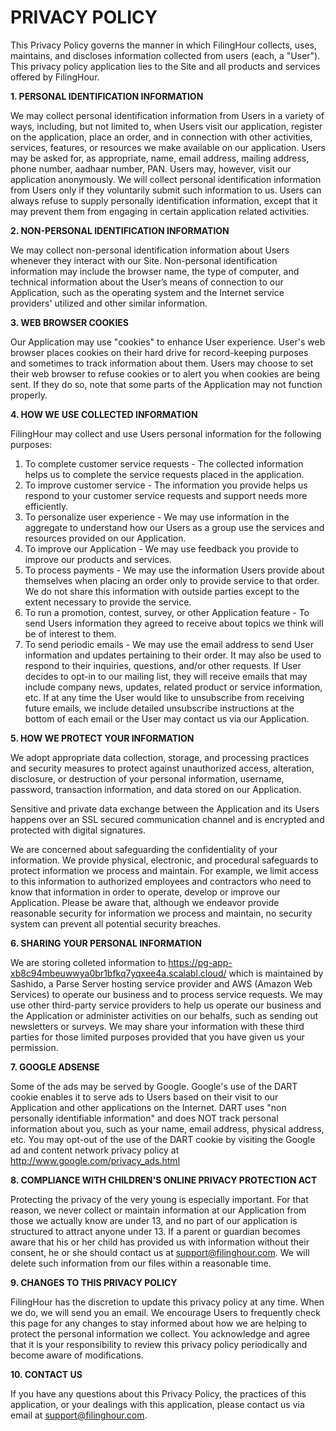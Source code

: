 # PRIVACY POLICY

This Privacy Policy governs the manner in which FilingHour collects, uses, maintains, and discloses information collected from users (each, a "User"). This privacy policy application lies to the Site and all products and services offered by FilingHour.

**1. PERSONAL IDENTIFICATION INFORMATION**

We may collect personal identification information from Users in a variety of ways, including, but not limited to, when Users visit our application, register on the application, place an order, and in connection with other activities, services, features, or resources we make available on our application. Users may be asked for, as appropriate, name, email address, mailing address, phone number, aadhaar number, PAN. Users may, however, visit our application anonymously. We will collect personal identification information from Users only if they voluntarily submit such information to us. Users can always refuse to supply personally identification information, except that it may prevent them from engaging in certain application related activities.

**2. NON-PERSONAL IDENTIFICATION INFORMATION**

We may collect non-personal identification information about Users whenever they interact with our Site. Non-personal identification information may include the browser name, the type of computer, and technical information about the User’s means of connection to our Application, such as the operating system and the Internet service providers' utilized and other similar information.

**3. WEB BROWSER COOKIES**

Our Application may use "cookies" to enhance User experience. User's web browser places cookies on their hard drive for record-keeping purposes and sometimes to track information about them. Users may choose to set their web browser to refuse cookies or to alert you when cookies are being sent. If they do so, note that some parts of the Application may not function properly.

**4. HOW WE USE COLLECTED INFORMATION**

FilingHour may collect and use Users personal information for the following purposes:

1. To complete customer service requests - The collected information helps us to complete the service requests placed in the application.
2. To improve customer service - The information you provide helps us respond to your customer service requests and support needs more efficiently.
3. To personalize user experience - We may use information in the aggregate to understand how our Users as a group use the services and resources provided on our Application.
4. To improve our Application - We may use feedback you provide to improve our products and services.
5. To process payments - We may use the information Users provide about themselves when placing an order only to provide service to that order. We do not share this information with outside parties except to the extent necessary to provide the service.
6. To run a promotion, contest, survey, or other Application feature - To send Users information they agreed to receive about topics we think will be of interest to them.
7. To send periodic emails - We may use the email address to send User information and updates pertaining to their order. It may also be used to respond to their inquiries, questions, and/or other requests. If User decides to opt-in to our mailing list, they will receive emails that may include company news, updates, related product or service information, etc. If at any time the User would like to unsubscribe from receiving future emails, we include detailed unsubscribe instructions at the bottom of each email or the User may contact us via our Application.

**5. HOW WE PROTECT YOUR INFORMATION**

We adopt appropriate data collection, storage, and processing practices and security measures to protect against unauthorized access, alteration, disclosure, or destruction of your personal information, username, password, transaction information, and data stored on our Application.

Sensitive and private data exchange between the Application and its Users happens over an SSL secured communication channel and is encrypted and protected with digital signatures. 

We are concerned about safeguarding the confidentiality of your information. We provide physical, electronic, and procedural safeguards to protect information we process and maintain. For example, we limit access to this information to authorized employees and contractors who need to know that information in order to operate, develop or improve our Application. Please be aware that, although we endeavor provide reasonable security for information we process and maintain, no security system can prevent all potential security breaches.

**6. SHARING YOUR PERSONAL INFORMATION**

We are storing colleted information to https://pg-app-xb8c94mbeuwwya0br1bfkq7yqxee4a.scalabl.cloud/ which is maintained by Sashido, a Parse Server hosting service provider and AWS (Amazon Web Services) to operate our business and to process service requests. We may use other third-party service providers to help us operate our business and the Application or administer activities on our behalfs, such as sending out newsletters or surveys. We may share your information with these third parties for those limited purposes provided that you have given us your permission.

**7. GOOGLE ADSENSE**

Some of the ads may be served by Google. Google's use of the DART cookie enables it to serve ads to Users based on their visit to our Application and other applications on the Internet. DART uses "non personally identifiable information" and does NOT track personal information about you, such as your name, email address, physical address, etc. You may opt-out of the use of the DART cookie by visiting the Google ad and content network privacy policy at http://www.google.com/privacy_ads.html

**8. COMPLIANCE WITH CHILDREN'S ONLINE PRIVACY PROTECTION ACT**

Protecting the privacy of the very young is especially important. For that reason, we never collect or maintain information at our Application from those we actually know are under 13, and no part of our application is structured to attract anyone under 13. If a parent or guardian becomes aware that his or her child has provided us with information without their consent, he or she should contact us at support@filinghour.com. We will delete such information from our files within a reasonable time.

**9. CHANGES TO THIS PRIVACY POLICY**

FilingHour has the discretion to update this privacy policy at any time. When we do, we will send you an email. We encourage Users to frequently check this page for any changes to stay informed about how we are helping to protect the personal information we collect. You acknowledge and agree that it is your responsibility to review this privacy policy periodically and become aware of modifications.

**10. CONTACT US**

If you have any questions about this Privacy Policy, the practices of this application, or your dealings with this application, please contact us via email at support@filinghour.com.

